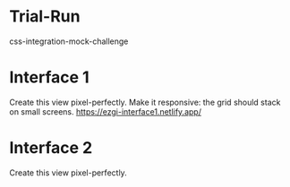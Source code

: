 # Trial-Run
css-integration-mock-challenge

# Interface 1
Create this view pixel-perfectly. Make it responsive: the grid should stack on small screens.
https://ezgi-interface1.netlify.app/
# Interface 2
Create this view pixel-perfectly.

